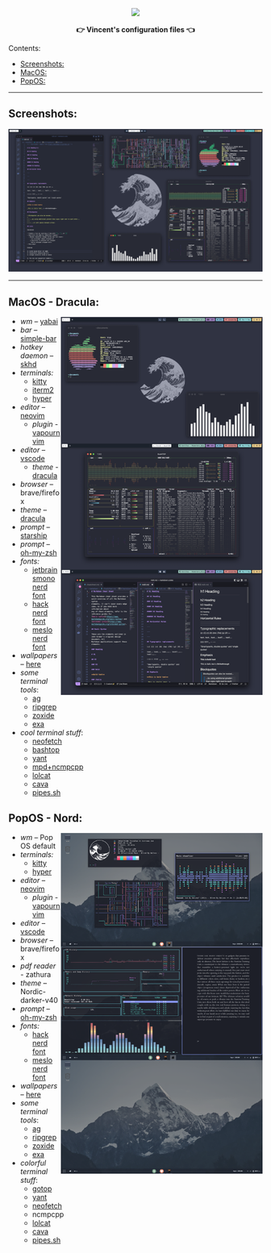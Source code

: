 <p align="center">
  <img width="25%" src="https://github.com/cveinnt.png" />
</p>

<p align="center">
  <b>👉 Vincent's configuration files 👈</b>
</p>

Contents:
- [Screenshots:](#screenshots)
- [MacOS:](#macos)
- [PopOS:](#popos)

---

## Screenshots:
![mac](/images/mac.png)

---

## MacOS - Dracula:
<img src="https://raw.githubusercontent.com/Cveinnt/dotfiles/main/images/mac_demo.png" alt="img" align="right" width="400px">

- *wm* – [yabai](https://github.com/koekeishiya/yabai)
- *bar* – [simple-bar](https://github.com/Jean-Tinland/simple-bar)
- *hotkey daemon* – [skhd](https://github.com/koekeishiya/skhd)
- *terminals:* 
  * [kitty](https://github.com/kovidgoyal/kitty)
  * [iterm2](https://iterm2.com/)
  * [hyper](https://hyper.is/)
- *editor* – [neovim](https://github.com/neovim/neovim)
  - *plugin* - [vapournvim](https://github.com/VapourNvim/VapourNvim)
- *editor* – [vscode](https://code.visualstudio.com/)
  - *theme* - [dracula](https://marketplace.visualstudio.com/items?itemName=dracula-theme.theme-dracula)
- *browser* – brave/firefox
- *theme* – [dracula](https://draculatheme.com/)
- *prompt* – [starship](https://starship.rs/)
- *prompt* – [oh-my-zsh](https://ohmyz.sh/)
- *fonts:*
  * [jetbrainsmono nerd font](https://www.nerdfonts.com/font-downloads)
  * [hack nerd font](https://www.nerdfonts.com/font-downloads)
  * [meslo nerd font](https://www.nerdfonts.com/font-downloads)
- *wallpapers* – [here](/images)
- *some terminal tools*:
    - [ag](https://github.com/ggreer/the_silver_searcher)
    - [ripgrep](https://github.com/BurntSushi/ripgrep)
    - [zoxide](https://github.com/ajeetdsouza/zoxide)
    - [exa](https://github.com/ogham/exa)
- *cool terminal stuff*:
    - [neofetch](https://github.com/dylanaraps/neofetch)
    - [bashtop](https://github.com/aristocratos/bashtop)
    - [yant](https://github.com/Cveinnt/yant)
    - [mpd+ncmpcpp](https://gist.github.com/sdushantha/fd0b4f7d69b814317bc33da3a57fdf49)
    - [lolcat](https://github.com/busyloop/lolcat)
    - [cava](https://github.com/karlstav/cava)
    - [pipes.sh](https://github.com/pipeseroni/pipes.sh)




## PopOS - Nord:
<img src="images/pop-demo.png" alt="img" align="right" width="400px">

- *wm* – Pop OS default
- *terminals:* 
  * [kitty](https://github.com/kovidgoyal/kitty)
  * [hyper](https://hyper.is/)
- *editor* – [neovim](https://github.com/neovim/neovim)
  - *plugin* - [vapournvim](https://github.com/VapourNvim/VapourNvim)
- *editor* – [vscode](https://code.visualstudio.com/)
- *browser* – brave/firefox
- *pdf reader* - zathura
- *theme* – Nordic-darker-v40
- *prompt* – [oh-my-zsh](https://ohmyz.sh/)
- *fonts:*
  * [hack nerd font](https://www.nerdfonts.com/font-downloads)
  * [meslo nerd font](https://www.nerdfonts.com/font-downloads)
- *wallpapers* – [here](/images)
- *some terminal tools*:
    - [ag](https://github.com/ggreer/the_silver_searcher)
    - [ripgrep](https://github.com/BurntSushi/ripgrep)
    - [zoxide](https://github.com/ajeetdsouza/zoxide)
    - [exa](https://github.com/ogham/exa)
- *colorful terminal stuff*:
    - [gotop](https://github.com/)
    - [yant](https://github.com/Cveinnt/yant)
    - [neofetch](https://github.com/dylanaraps/neofetch)
    - ncmpcpp
    - [lolcat](https://github.com/busyloop/lolcat)
    - [cava](https://github.com/karlstav/cava)
    - [pipes.sh](https://github.com/pipeseroni/pipes.sh)
